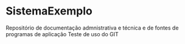 # SistemaExemplo
Repositório de documentação admnistrativa e técnica e de fontes de programas de aplicação
Teste de uso do GIT